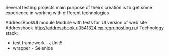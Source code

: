 Several testing projects main purpose of theirs creation is to get some experience in working with different technologies

AddressBookUI module Module with tests for UI version of web site Addressbook http://addressbook.u0541324.cp.regruhosting.ru/ Technology stack:

* test framework - JUnit5
* wrapper - Selenide
